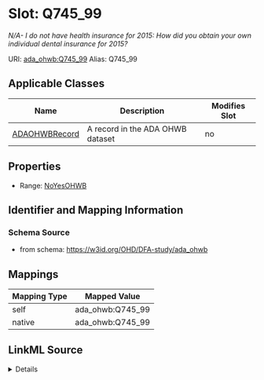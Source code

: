 

# Slot: Q745_99 


_N/A- I do not have health insurance for 2015: How did you obtain your own individual dental insurance for 2015?_





URI: [ada_ohwb:Q745_99](https://w3id.org/OHD/DFA-study/ada_ohwb/Q745_99)
Alias: Q745_99

<!-- no inheritance hierarchy -->





## Applicable Classes

| Name | Description | Modifies Slot |
| --- | --- | --- |
| [ADAOHWBRecord](ADAOHWBRecord.md) | A record in the ADA OHWB dataset |  no  |







## Properties

* Range: [NoYesOHWB](NoYesOHWB.md)





## Identifier and Mapping Information







### Schema Source


* from schema: https://w3id.org/OHD/DFA-study/ada_ohwb




## Mappings

| Mapping Type | Mapped Value |
| ---  | ---  |
| self | ada_ohwb:Q745_99 |
| native | ada_ohwb:Q745_99 |




## LinkML Source

<details>
```yaml
name: Q745_99
description: 'N/A- I do not have health insurance for 2015: How did you obtain your
  own individual dental insurance for 2015?'
from_schema: https://w3id.org/OHD/DFA-study/ada_ohwb
rank: 1000
alias: Q745_99
domain_of:
- ADA_OHWBRecord
range: NoYesOHWB

```
</details>